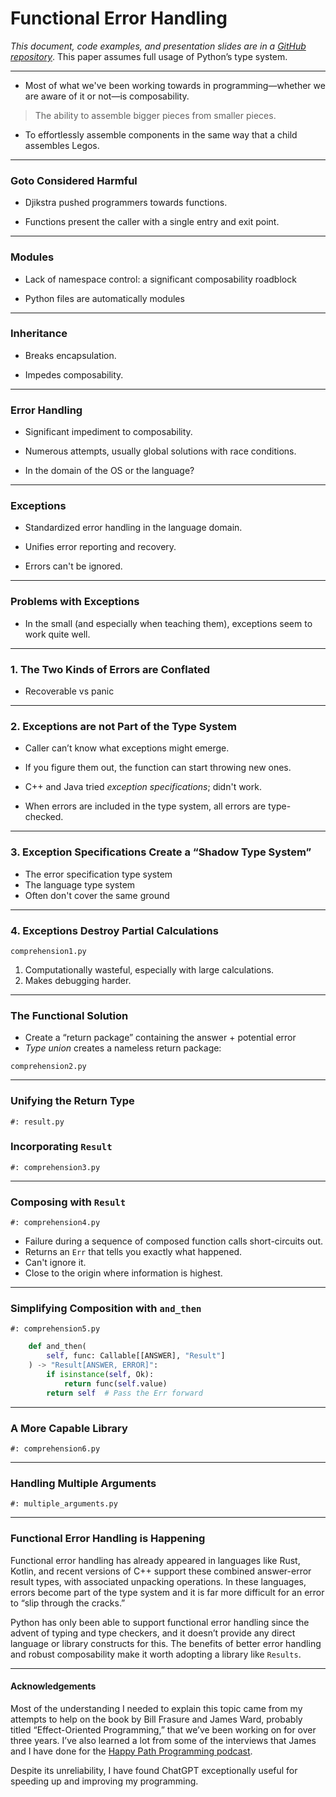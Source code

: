 # Functional Error Handling

*This document, code examples, and presentation slides are in a [GitHub repository](https://github.com/BruceEckel/functional_error_handling)*. 
This paper assumes full usage of Python’s type system.

---

- Most of what we've been working towards in programming—whether we are aware of it or not—is composability. 

> The ability to assemble bigger pieces from smaller pieces.

- To effortlessly assemble components in the same way that a child assembles Legos.

---

### Goto Considered Harmful

- Djikstra pushed programmers towards functions.

- Functions present the caller with a single entry and exit point.

---

### Modules

- Lack of namespace control: a significant composability roadblock

- Python files are automatically modules

---
### Inheritance

- Breaks encapsulation.

- Impedes composability.

---

### Error Handling

- Significant impediment to composability.

- Numerous attempts, usually global solutions with race conditions.

- In the domain of the OS or the language?

---

### Exceptions

- Standardized error handling in the language domain. 

- Unifies error reporting and recovery.

- Errors can't be ignored.

---

### Problems with Exceptions

- In the small (and especially when teaching them), exceptions seem to work quite well. 

---

### 1. The Two Kinds of Errors are Conflated

- Recoverable vs panic

---

### 2. Exceptions are not Part of the Type System

- Caller can’t know what exceptions might emerge.

- If you figure them out, the function can start throwing new ones.

- C++ and Java tried *exception specifications*; didn't work.

- When errors are included in the type system, all errors are type-checked.

---

### 3. Exception Specifications Create a “Shadow Type System”

- The error specification type system
- The language type system
- Often don't cover the same ground

---

### 4. Exceptions Destroy Partial Calculations

`comprehension1.py`

1. Computationally wasteful, especially with large calculations.
2. Makes debugging harder.

---

### The Functional Solution

- Create a “return package” containing the answer + potential error
- *Type union* creates a nameless return package:

`comprehension2.py`

---

### Unifying the Return Type

`#: result.py`

### Incorporating `Result`

`#: comprehension3.py`

---

### Composing with `Result`

`#: comprehension4.py`

- Failure during a sequence of composed function calls short-circuits out.
- Returns an `Err` that tells you exactly what happened.
- Can't ignore it.
- Close to the origin where information is highest.

---

### Simplifying Composition with `and_then`

`#: comprehension5.py`

```python
    def and_then(
        self, func: Callable[[ANSWER], "Result"]
    ) -> "Result[ANSWER, ERROR]":
        if isinstance(self, Ok):
            return func(self.value)
        return self  # Pass the Err forward
```

---

### A More Capable Library

`#: comprehension6.py`

---

### Handling Multiple Arguments

`#: multiple_arguments.py`

---

### Functional Error Handling is Happening

Functional error handling has already appeared in languages like Rust, Kotlin, and recent versions of C++ support these combined answer-error result types, with associated unpacking operations. In these languages, errors become part of the type system and it is far more difficult for an error to “slip through the cracks.”

Python has only been able to support functional error handling since the advent of typing and type checkers, and it doesn’t provide any direct language or library constructs for this. The benefits of better error handling and robust composability make it worth adopting a library like `Results`.

---

#### Acknowledgements

Most of the understanding I needed to explain this topic came from my attempts to help on the book by Bill Frasure and James Ward, probably titled “Effect-Oriented Programming,” that we’ve been working on for over three years. I’ve also learned a lot from some of the interviews that James and I have done for the [Happy Path Programming podcast](https://happypathprogramming.com/).

Despite its unreliability, I have found ChatGPT exceptionally useful for speeding up and improving my programming.
